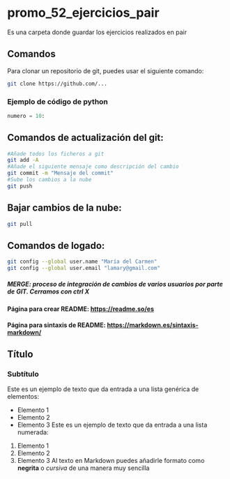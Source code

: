 # promo_52_ejercicios_pair

Es una carpeta donde guardar los ejercicios realizados en pair

## Comandos

Para clonar un repositorio de git, puedes usar el siguiente comando: 

```bash
git clone https://github.com/...
```

### Ejemplo de código de python

```python
numero = 10:
```

## Comandos de actualización del git:

```bash
#Añade todos los ficheros a git
git add -A
#Añade el siguiente mensaje como descripción del cambio
git commit -m "Mensaje del commit"
#Sube los cambios a la nube
git push
```

## Bajar cambios de la nube:

```bash
git pull
```

## Comandos de logado:

```bash
git config --global user.name "María del Carmen"
git config --global user.email "lamary@gmail.com"
```

##### MERGE: proceso de integración de cambios de varios usuarios por parte de GIT. Cerramos con ctrl X

#### Página para crear README: https://readme.so/es
#### Página para sintaxis de README: https://markdown.es/sintaxis-markdown/

## Título
### Subtítulo
Este es un ejemplo de texto que da entrada a una lista genérica de elementos:
- Elemento 1
- Elemento 2
- Elemento 3
Este es un ejemplo de texto que da entrada a una lista numerada:
1. Elemento 1
2. Elemento 2
3. Elemento 3
Al texto en Markdown puedes añadirle formato como **negrita** o *cursiva* de una manera muy sencilla